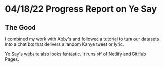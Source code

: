 # 04/18/22 Progress Report on Ye Say
## The Good
I combined my work with Abby's and followed a [tutorial](https://www.freecodecamp.org/news/create-a-discord-bot-with-python/) to turn our datasets into a chat bot that delivers a random Kanye tweet or lyric.  

Ye Say's [website](https://yesay.netlify.app) also looks fantastic. It runs off of Netlify and GitHub Pages. 
